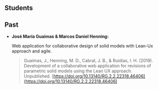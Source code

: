 ## Students


## Past

- **José María Guaimas & Marcos Daniel Henning:**

    Web application for collaborative design of solid models with
    Lean-Ux approach and agile.

    > Guaimas, J., Henning, M. D., Cabral, J. B., & Ruidías, I. H. (2019). Development of a collaborative web application for
    > revisions of parametric solid models using the Lean UX approach. Unpublished.
    > [https://doi.org/10.13140/RG.2.2.22318.46406](https://doi.org/10.13140/RG.2.2.22318.46406)
